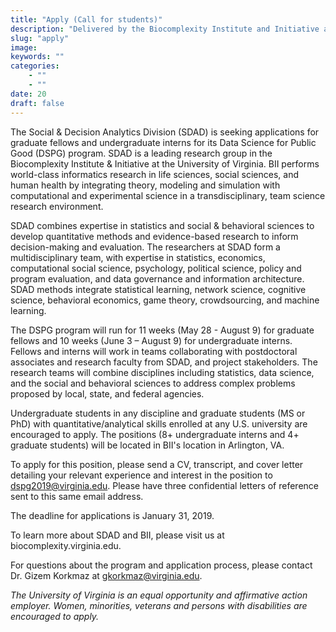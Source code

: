 ```yaml
---
title: "Apply (Call for students)"
description: "Delivered by the Biocomplexity Institute and Initiative at the University of Virginia, SDAD’s Data Science for the Public Good program (DSPG) offers a range of unique opportunities to aspiring scholars and future data science practitioners."
slug: "apply"
image: 
keywords: ""
categories: 
    - ""
    - ""
date: 20
draft: false
---
```


The Social & Decision Analytics Division (SDAD) is seeking applications for graduate fellows and undergraduate interns for its Data Science for Public Good (DSPG) program. SDAD is a leading research group in the Biocomplexity Institute & Initiative at the University of Virginia. BII performs world-class informatics research in life sciences, social sciences, and human health by integrating theory, modeling and simulation with computational and experimental science in a transdisciplinary, team science research environment. 

SDAD combines expertise in statistics and social & behavioral sciences to develop quantitative methods and evidence-based research to inform decision-making and evaluation. The researchers at SDAD form a multidisciplinary team, with expertise in statistics, economics, computational social science, psychology, political science, policy and program evaluation, and data governance and information architecture. SDAD methods integrate statistical learning, network science, cognitive science, behavioral economics, game theory, crowdsourcing, and machine learning.

The DSPG program will run for 11 weeks (May 28 - August 9) for graduate fellows and 10 weeks (June 3 – August 9) for undergraduate interns. Fellows and interns will work in teams collaborating with postdoctoral associates and research faculty from SDAD, and project stakeholders. The research teams will combine disciplines including statistics, data science, and the social and behavioral sciences to address complex problems proposed by local, state, and federal agencies.

Undergraduate students in any discipline and graduate students (MS or PhD) with quantitative/analytical skills enrolled at any U.S. university are encouraged to apply. The positions (8+ undergraduate interns and 4+ graduate students) will be located in BII's location in Arlington, VA. 

To apply for this position, please send a CV, transcript, and cover letter detailing your relevant experience and interest in the position to dspg2019@virginia.edu. Please have three confidential letters of reference sent to this same email address.

The deadline for applications is January 31, 2019.

To learn more about SDAD and BII, please visit us at biocomplexity.virginia.edu.

For questions about the program and application process, please contact Dr. Gizem Korkmaz at gkorkmaz@virginia.edu.


*The University of Virginia is an equal opportunity and affirmative action employer. Women, minorities, veterans and persons with disabilities are encouraged to apply.*
